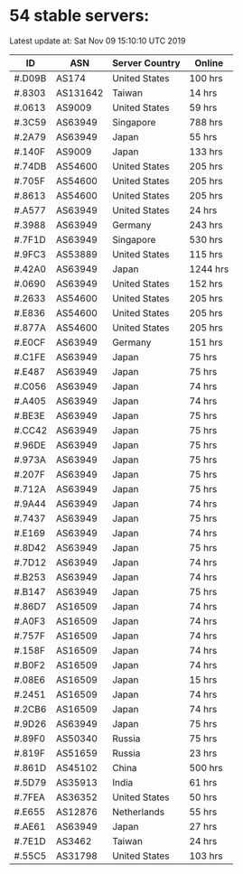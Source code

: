 # 54 stable servers:

Latest update at: Sat Nov 09 15:10:10 UTC 2019

| ID | ASN | Server Country | Online |
| -- | --- | -------------- | ------ |
| #.D09B | AS174 | United States | 100 hrs |
| #.8303 | AS131642 | Taiwan | 14 hrs |
| #.0613 | AS9009 | United States | 59 hrs |
| #.3C59 | AS63949 | Singapore | 788 hrs |
| #.2A79 | AS63949 | Japan | 55 hrs |
| #.140F | AS9009 | Japan | 133 hrs |
| #.74DB | AS54600 | United States | 205 hrs |
| #.705F | AS54600 | United States | 205 hrs |
| #.8613 | AS54600 | United States | 205 hrs |
| #.A577 | AS63949 | United States | 24 hrs |
| #.3988 | AS63949 | Germany | 243 hrs |
| #.7F1D | AS63949 | Singapore | 530 hrs |
| #.9FC3 | AS53889 | United States | 115 hrs |
| #.42A0 | AS63949 | Japan | 1244 hrs |
| #.0690 | AS63949 | United States | 152 hrs |
| #.2633 | AS54600 | United States | 205 hrs |
| #.E836 | AS54600 | United States | 205 hrs |
| #.877A | AS54600 | United States | 205 hrs |
| #.E0CF | AS63949 | Germany | 151 hrs |
| #.C1FE | AS63949 | Japan | 75 hrs |
| #.E487 | AS63949 | Japan | 75 hrs |
| #.C056 | AS63949 | Japan | 74 hrs |
| #.A405 | AS63949 | Japan | 74 hrs |
| #.BE3E | AS63949 | Japan | 75 hrs |
| #.CC42 | AS63949 | Japan | 75 hrs |
| #.96DE | AS63949 | Japan | 75 hrs |
| #.973A | AS63949 | Japan | 75 hrs |
| #.207F | AS63949 | Japan | 75 hrs |
| #.712A | AS63949 | Japan | 75 hrs |
| #.9A44 | AS63949 | Japan | 74 hrs |
| #.7437 | AS63949 | Japan | 75 hrs |
| #.E169 | AS63949 | Japan | 74 hrs |
| #.8D42 | AS63949 | Japan | 75 hrs |
| #.7D12 | AS63949 | Japan | 74 hrs |
| #.B253 | AS63949 | Japan | 74 hrs |
| #.B147 | AS63949 | Japan | 75 hrs |
| #.86D7 | AS16509 | Japan | 74 hrs |
| #.A0F3 | AS16509 | Japan | 74 hrs |
| #.757F | AS16509 | Japan | 74 hrs |
| #.158F | AS16509 | Japan | 74 hrs |
| #.B0F2 | AS16509 | Japan | 74 hrs |
| #.08E6 | AS16509 | Japan | 15 hrs |
| #.2451 | AS16509 | Japan | 74 hrs |
| #.2CB6 | AS16509 | Japan | 74 hrs |
| #.9D26 | AS63949 | Japan | 75 hrs |
| #.89F0 | AS50340 | Russia | 75 hrs |
| #.819F | AS51659 | Russia | 23 hrs |
| #.861D | AS45102 | China | 500 hrs |
| #.5D79 | AS35913 | India | 61 hrs |
| #.7FEA | AS36352 | United States | 50 hrs |
| #.E655 | AS12876 | Netherlands | 55 hrs |
| #.AE61 | AS63949 | Japan | 27 hrs |
| #.7E1D | AS3462 | Taiwan | 24 hrs |
| #.55C5 | AS31798 | United States | 103 hrs |

